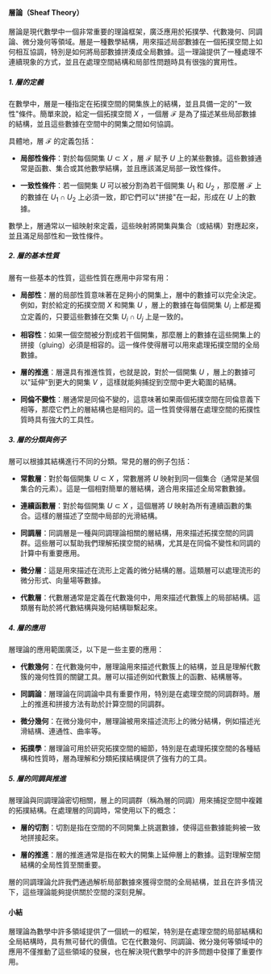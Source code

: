 #### 層論（Sheaf Theory）

層論是現代數學中一個非常重要的理論框架，廣泛應用於拓撲學、代數幾何、同調論、微分幾何等領域。層是一種數學結構，用來描述局部數據在一個拓撲空間上如何相互協調，特別是如何將局部數據拼湊成全局數據。這一理論提供了一種處理不連續現象的方式，並且在處理空間結構和局部性問題時具有很強的實用性。

##### 1. 層的定義

在數學中，層是一種指定在拓撲空間的開集族上的結構，並且具備一定的"一致性"條件。簡單來說，給定一個拓撲空間  $`X`$ ，一個層  $`\mathcal{F}`$  是為了描述某些局部數據的結構，並且這些數據在空間中的開集之間如何協調。

具體地，層  $`\mathcal{F}`$  的定義包括：

- **局部性條件**：對於每個開集  $`U \subset X`$ ，層  $`\mathcal{F}`$  賦予  $`U`$  上的某些數據。這些數據通常是函數、集合或其他數學結構，並且應該滿足局部一致性條件。
  
- **一致性條件**：若一個開集  $`U`$  可以被分割為若干個開集  $`U_1`$  和  $`U_2`$ ，那麼層  $`\mathcal{F}`$  上的數據在  $`U_1 \cap U_2`$  上必須一致，即它們可以"拼接"在一起，形成在  $`U`$  上的數據。

數學上，層通常以一組映射來定義，這些映射將開集與集合（或結構）對應起來，並且滿足局部性和一致性條件。

##### 2. 層的基本性質

層有一些基本的性質，這些性質在應用中非常有用：

- **局部性**：層的局部性質意味著在足夠小的開集上，層中的數據可以完全決定。例如，對於給定的拓撲空間  $`X`$  和開集  $`U`$ ，層上的數據在每個開集  $`U_i`$  上都是獨立定義的，只要這些數據在交集  $`U_i \cap U_j`$  上是一致的。

- **相容性**：如果一個空間被分割成若干個開集，那麼層上的數據在這些開集上的拼接（gluing）必須是相容的。這一條件使得層可以用來處理拓撲空間的全局數據。

- **層的推進**：層還具有推進性質，也就是說，對於一個開集  $`U`$ ，層上的數據可以"延伸"到更大的開集  $`V`$ ，這樣就能夠捕捉到空間中更大範圍的結構。

- **同倫不變性**：層通常是同倫不變的，這意味著如果兩個拓撲空間在同倫意義下相等，那麼它們上的層結構也是相同的。這一性質使得層在處理空間的拓撲性質時具有強大的工具性。

##### 3. 層的分類與例子

層可以根據其結構進行不同的分類。常見的層的例子包括：

- **常數層**：對於每個開集  $`U \subset X`$ ，常數層將  $`U`$  映射到同一個集合（通常是某個集合的元素）。這是一個相對簡單的層結構，適合用來描述全局常數數據。

- **連續函數層**：對於每個開集  $`U \subset X`$ ，這個層將  $`U`$  映射為所有連續函數的集合。這樣的層描述了空間中局部的光滑結構。

- **同調層**：同調層是一種與同調理論相關的層結構，用來描述拓撲空間的同調群。這些層可以幫助我們理解拓撲空間的結構，尤其是在同倫不變性和同調的計算中有重要應用。

- **微分層**：這是用來描述在流形上定義的微分結構的層。這類層可以處理流形的微分形式、向量場等數據。

- **代數層**：代數層通常是定義在代數幾何中，用來描述代數簇上的局部結構。這類層有助於將代數結構與幾何結構聯繫起來。

##### 4. 層的應用

層理論的應用範圍廣泛，以下是一些主要的應用：

- **代數幾何**：在代數幾何中，層理論用來描述代數簇上的結構，並且是理解代數簇的幾何性質的關鍵工具。層可以描述例如代數簇上的函數、結構層等。

- **同調論**：層理論在同調論中具有重要作用，特別是在處理空間的同調群時。層上的推進和拼接方法有助於計算空間的同調群。

- **微分幾何**：在微分幾何中，層理論被用來描述流形上的微分結構，例如描述光滑結構、連通性、曲率等。

- **拓撲學**：層理論可用於研究拓撲空間的細節，特別是在處理拓撲空間的各種結構和性質時，層為理解和分類拓撲結構提供了強有力的工具。

##### 5. 層的同調與推進

層理論與同調理論密切相關，層上的同調群（稱為層的同調）用來捕捉空間中複雜的拓撲結構。在處理層的同調時，常使用以下的概念：

- **層的切割**：切割是指在空間的不同開集上挑選數據，使得這些數據能夠被一致地拼接起來。

- **層的推進**：層的推進通常是指在較大的開集上延伸層上的數據。這對理解空間結構的全局性質至關重要。

層的同調理論允許我們通過解析局部數據來獲得空間的全局結構，並且在許多情況下，這些理論能夠提供關於空間的深刻見解。

#### 小結

層理論為數學中許多領域提供了一個統一的框架，特別是在處理空間的局部結構和全局結構時，具有無可替代的價值。它在代數幾何、同調論、微分幾何等領域中的應用不僅推動了這些領域的發展，也在解決現代數學中的許多問題中發揮了重要作用。